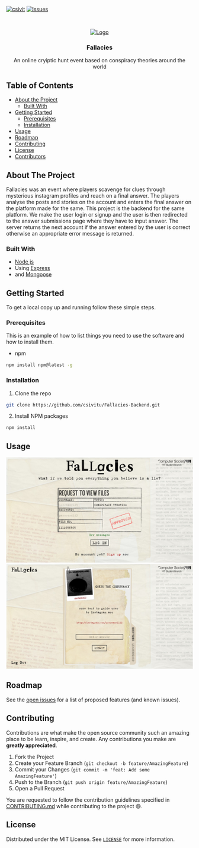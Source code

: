 [![csivit][csivitu-shield]](https://github.com/csivitu)
[![Issues][issues-shield]](https://github.com/csivitu/Fallacies-Backend/issues)

<!-- PROJECT LOGO -->
<br />
<p align="center">
  <a href="https://github.com/csivitu/BroBot">
    <img src="https://csivit.com/images/favicon.png" alt="Logo" width="80">
  </a>
  <br />
  <h3 align="center">Fallacies</h3>
  <p align="center">
    An online cryiptic hunt event based on conspiracy theories around the world
  </p>
</p>



<!-- TABLE OF CONTENTS -->
## Table of Contents

* [About the Project](#about-the-project)
  * [Built With](#built-with)
* [Getting Started](#getting-started)
  * [Prerequisites](#prerequisites)
  * [Installation](#installation)
* [Usage](#usage)
* [Roadmap](#roadmap)
* [Contributing](#contributing)
* [License](#license)
* [Contributors](#contributors-)



<!-- ABOUT THE PROJECT -->
## About The Project


Fallacies was an event where players scavenge for clues through mysterious instagram profiles and reach on a final answer. The players analyse the posts and stories on the account and enters the final answer on the platform made for the same. This project is the backend for the same platform. We make the user login or signup and the user is then redirected to the answer submissions page where they have to input answer. The server returns the next account if the answer entered by the user is correct otherwise an appropriate error message is returned. 



### Built With

* [Node js](https://nodejs.org/en/)
* Using [Express](https://expressjs.com/)
* and [Mongoose](https://mongoosejs.com/)



<!-- GETTING STARTED -->
## Getting Started

To get a local copy up and running follow these simple steps.

### Prerequisites

This is an example of how to list things you need to use the software and how to install them.
* npm
```sh
npm install npm@latest -g
```

### Installation
 
1. Clone the repo
```sh
git clone https://github.com/csivitu/Fallacies-Backend.git
```
2. Install NPM packages
```sh
npm install
```



<!-- USAGE EXAMPLES -->
## Usage

<p align="center">
  <img src="./images/login.jpg" width="600">
  <br />
  <img src="./images/submissions.jpg" width="600">
</p>


<!-- ROADMAP -->
## Roadmap

See the [open issues](https://github.com/csivitu/Fallacies-Backend/issues) for a list of proposed features (and known issues).



<!-- CONTRIBUTING -->
## Contributing

Contributions are what make the open source community such an amazing place to be learn, inspire, and create. Any contributions you make are **greatly appreciated**.

1. Fork the Project
2. Create your Feature Branch (`git checkout -b feature/AmazingFeature`)
3. Commit your Changes (`git commit -m 'feat: Add some AmazingFeature'`)
4. Push to the Branch (`git push origin feature/AmazingFeature`)
5. Open a Pull Request

You are requested to follow the contribution guidelines specified in [CONTRIBUTING.md](./CONTRIBUTING.md) while contributing to the project :smile:.

<!-- LICENSE -->
## License

Distributed under the MIT License. See [`LICENSE`](./LICENSE) for more information.




<!-- MARKDOWN LINKS & IMAGES -->
<!-- https://www.markdownguide.org/basic-syntax/#reference-style-links -->
[csivitu-shield]: https://img.shields.io/badge/csivitu-csivitu-blue
[csivitu-url]: https://csivit.com
[issues-shield]: https://img.shields.io/github/issues/othneildrew/Best-README-Template.svg?style=flat-square
[issues-url]: https://github.com/csivitu/repo/issues
